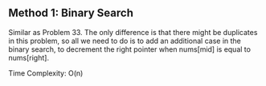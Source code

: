 ## Method 1: Binary Search

Similar as Problem 33. The only difference is that there might be duplicates in this problem, so all we need to do is to add an additional case in the binary search, to decrement the right pointer when nums[mid] is equal to nums[right].

Time Complexity: O(n)
